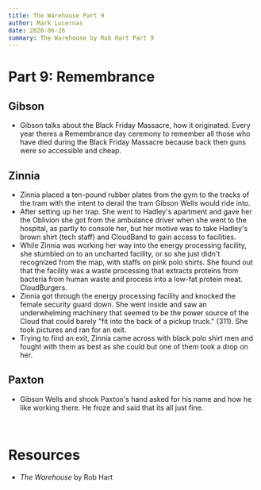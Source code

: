 ```yaml
---
title: The Warehouse Part 9
author: Mark Lucernas
date: 2020-06-26
summary: The Warehouse by Rob Hart Part 9
---
```



# Part 9: Remembrance

## Gibson

  - Gibson talks about the Black Friday Massacre, how it originated. Every year
    theres a Remembrance day ceremony to remember all those who have died during
    the Black Friday Massacre because back then guns were so accessible and
    cheap.


## Zinnia

  - Zinnia placed a ten-pound rubber plates from the gym to the tracks of the
    tram with the intent to derail the tram Gibson Wells would ride into.
  - After setting up her trap. She went to Hadley's apartment and gave her the
    Oblivion she got from the ambulance driver when she went to the hospital, as
    partly to console her, but her motive was to take Hadley's brown shirt (tech
    staff) and CloudBand to gain access to facilities.
  - While Zinnia was working her way into the energy processing facility, she
    stumbled on to an uncharted facility, or so she just didn't recognized from
    the map, with staffs on pink polo shirts. She found out that the facility
    was a waste processing that extracts proteins from bacteria from human waste
    and process into a low-fat protein meat. CloudBurgers.
  - Zinnia got through the energy processing facility and knocked the female
    security guard down. She went inside and saw an underwhelming machinery that
    seemed to be the power source of the Cloud that could barely "fit into the
    back of a pickup truck." (311). She took pictures and ran for an exit.
  - Trying to find an exit, Zinnia came across with black polo shirt men and
    fought with them as best as she could but one of them took a drop on her.



## Paxton

  - Gibson Wells and shook Paxton's hand asked for his name and how he like
    working there. He froze and said that its all just fine.



<br>

# Resources

  - _The Warehouse_ by Rob Hart

